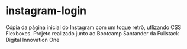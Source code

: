 # instagram-login

Cópia da página inicial do Instagram com um toque retrô, utlizando CSS Flexboxes.
Projeto realizado junto ao Bootcamp Santander da Fullstack Digital Innovation One
